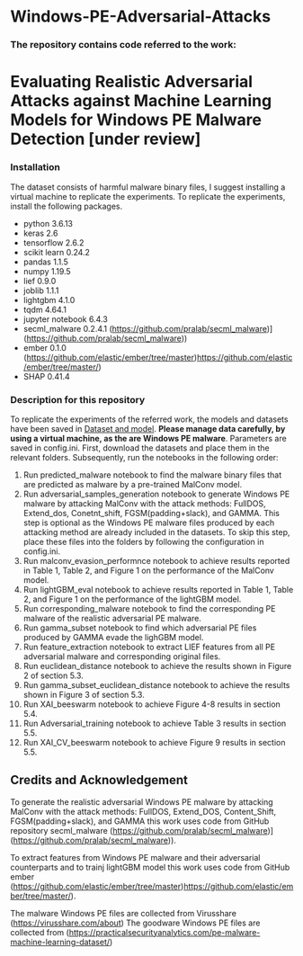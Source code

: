 # Windows-PE-Adversarial-Attacks
### The repository contains code referred to the work:  
# Evaluating Realistic Adversarial Attacks against Machine Learning Models for Windows PE Malware Detection [under review] 
### Installation  
The dataset consists of harmful malware binary files, I suggest installing a virtual machine to replicate the experiments. To replicate the experiments, install the following packages.  

* python 3.6.13
* keras 2.6
* tensorflow 2.6.2
* scikit learn 0.24.2
* pandas 1.1.5
* numpy 1.19.5
* lief 0.9.0
* joblib 1.1.1
* lightgbm 4.1.0
* tqdm 4.64.1
* jupyter notebook 6.4.3
* secml_malware 0.2.4.1 (https://github.com/pralab/secml_malware)](https://github.com/pralab/secml_malware))
* ember 0.1.0 (https://github.com/elastic/ember/tree/master)https://github.com/elastic/ember/tree/master/)
* SHAP 0.41.4
### Description for this repository
To replicate the experiments of the referred work, the models and datasets have been saved in [Dataset and model](https://unibari-my.sharepoint.com/:f:/g/personal/muhammad_imran_uniba_it/Ev6oqwqm6sBEmXrl8sHx--0BbZNdJyQwYYoAn2yHcXWnYg?e=vmTrXP). **Please manage data carefully, by using a virtual machine, as the are  Windows PE malware**. Parameters are saved in config.ini. First, download the datasets and place them in the relevant folders. Subsequently, run the notebooks in the following order:
1. Run predicted_malware notebook to find the malware binary files that are predicted as malware by a pre-trained MalConv model.
2. Run adversarial_samples_generation notebook to generate Windows PE malware by attacking MalConv with the attack methods: FullDOS, Extend_dos, Conetnt_shift, FGSM(padding+slack), and GAMMA. This step is optional as the Windows PE malware files produced by each attacking method are already included in the datasets. To skip this step, place these files into the folders by following the configuration in config.ini. 
3. Run malconv_evasion_performnce notebook to achieve results reported in Table 1, Table 2, and Figure 1 on the performance of the MalConv model.
4. Run lightGBM_eval notebook to achieve results reported in Table 1, Table 2, and Figure 1 on the performance of the lightGBM model.
5. Run corresponding_malware notebook to find the corresponding PE malware of the realistic adversarial PE malware.
6. Run gamma_subset notebook to find which adversarial PE files produced by GAMMA evade the lighGBM model.
7. Run feature_extraction notebook to extract LIEF features from all PE adversarial malware and corresponding original files.
8. Run euclidean_distance notebook to achieve the results shown in Figure 2 of section 5.3.
9. Run gamma_subset_euclidean_distance notebook to achieve the results shown in Figure 3 of section 5.3.
10. Run XAI_beeswarm notebook to achieve Figure 4-8 results in section 5.4.
11. Run Adversarial_training notebook to achieve Table 3 results in section 5.5.
12. Run XAI_CV_beeswarm notebook to achieve Figure 9 results in section 5.5.
## Credits and Acknowledgement
To generate the realistic adversarial Windows PE malware by attacking MalConv with the attack methods: FullDOS, Extend_DOS, Content_Shift, FGSM(padding+slack), and GAMMA this work uses code from GitHub repository secml_malware (https://github.com/pralab/secml_malware)](https://github.com/pralab/secml_malware)).

To extract features from Windows PE malware and their adversarial counterparts and to trainj lightGBM model this work uses code from GitHub ember (https://github.com/elastic/ember/tree/master)https://github.com/elastic/ember/tree/master/).

The malware Windows PE files are collected from Virusshare (https://virusshare.com/about)
The goodware Windows PE files are collected from (https://practicalsecurityanalytics.com/pe-malware-machine-learning-dataset/)






